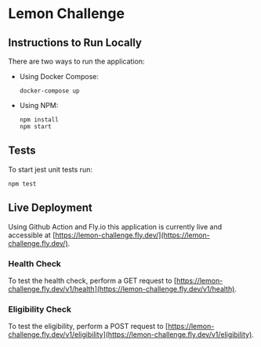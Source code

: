# Lemon Challenge

## Instructions to Run Locally
There are two ways to run the application:
* Using Docker Compose:
  ```
  docker-compose up
  ``` 
* Using NPM:
  ```
  npm install
  npm start
  ``` 

## Tests
To start jest unit tests run:
```
npm test
```

## Live Deployment
Using Github Action and Fly.io this application is currently live and accessible at [https://lemon-challenge.fly.dev/](https://lemon-challenge.fly.dev/).

### Health Check
To test the health check, perform a GET request to [https://lemon-challenge.fly.dev/v1/health](https://lemon-challenge.fly.dev/v1/health).

### Eligibility Check
To test the eligibility, perform a POST request to [https://lemon-challenge.fly.dev/v1/eligibility](https://lemon-challenge.fly.dev/v1/eligibility).
